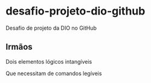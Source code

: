 # desafio-projeto-dio-github
Desafio de projeto da DIO no GitHub

## Irmãos

Dois elementos lógicos intangíveis

Que necessitam de comandos legíveis
